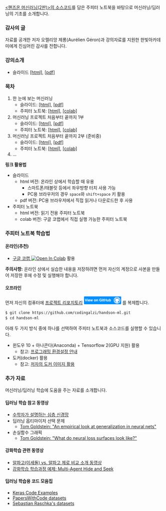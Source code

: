 [&lt;핸즈온 머신러닝(2판)&gt;의 소스코드](https://github.com/ageron/handson-ml2)를 
담은 주피터 노트북을 바탕으로 머신러닝/딥러닝의 기초를 소개합니다.

### 감사의 글

자료를 공개한 저자 오렐리앙 제롱(Aur&eacute;lien G&eacute;ron)과 강의자료를 지원한 한빛아카데미에게 진심어린 감사를 전합니다.

### 강의소개

* 슬라이드 [[html]](./slides/handson-ml-00.slides.html), 
    [[pdf]](./slides/handson-ml-00-slides.pdf)

### 목차

1. 한 눈에 보는 머신러닝
    * 슬라이드: [[html]](./slides/handson-ml-01.slides.html), 
    [[pdf]](./slides/handson-ml-01-slides.pdf)
    * 주피터 노트북: [[html]](./notebooks/handson-ml-01.html), 
    [[colab]](https://colab.research.google.com/github/codingalzi/handson-ml/blob/master/notebooks/handson-ml-01.ipynb)
1. 머신러닝 프로젝트 처음부터 끝까지 1부
    * 슬라이드: [[html]](./slides/handson-ml-02a.slides.html), 
    [[pdf]](./slides/handson-ml-02a-slides.pdf)
    * 주피터 노트북: [[html]](./notebooks/handson-ml-02a.html), 
    [[colab]](https://colab.research.google.com/github/codingalzi/handson-ml/blob/master/notebooks/handson-ml-02a.ipynb)
1. 머신러닝 프로젝트 처음부터 끝까지 2부 (준비중)
    * 슬라이드: [[html]](./slides/handson-ml-02b.slides.html), 
    [[pdf]](./slides/handson-ml-02b-slides.pdf)
    * 주피터 노트북: [[html]](./notebooks/handson-ml-02b.html), 
    [[colab]](https://colab.research.google.com/github/codingalzi/handson-ml/blob/master/notebooks/handson-ml-02b.ipynb)
1. ...

**링크 활용법**
* 슬라이드
   * html 버전: 온라인 상에서 학습할 때 유용
       * 스마트폰/태블릿 등에서 좌우방향 터치 사용 가능 
       * PC용 브라우저의 경우 `space`와 `shift+space` 키 활용
   * pdf 버전: PC용 브라우저에서 직접 읽거나 다운로드한 후 사용
* 주피터 노트북
   * html 버전: 읽기 전용 주피터 노트북
   * colab 버전: 구글 코랩에서 직접 실행 가능한 주피터 노트북

### 주피터 노트북 학습법

#### 온라인(추천)

* [구글 코랩 ](https://colab.research.google.com/github/codingalzi/handson-ml/blob/master/)
<a href="https://colab.research.google.com/github/codingalzi/handson-ml/blob/master/"><img src="https://colab.research.google.com/assets/colab-badge.svg" alt="Open In Colab"/></a> 활용

**주의사항:** 온라인 상에서 실습한 내용을 저장하려면 먼저 자신의 계정으로 사본을 만들어 저장한 후에 수정 및 실행해야 합니다.

#### 오프라인

먼저 자신의 컴퓨터에
[프로젝트 리포지토리](https://github.com/codingalzi/handson-ml)
[<img src="view-on-github.png" alt="View On GitHub" style="height:25px;"/>](https://github.com/codingalzi/handson-ml) 를 
복제합니다.

```bash
$ git clone https://github.com/codingalzi/handson-ml.git
$ cd handson-ml
```

아래 두 가지 방식 중에 하나를 선택하여 주피터 노트북과 소스코드를 실행할 수 있습니다.

* 윈도우 10 + 아나콘다(Anaconda) + Tensorflow 2(GPU 지원) 활용
    * 참고: [프로그래밍 환경설정 안내](./INSTALL.md)
* 도커(docker) 활용
    * 참고: [저자의 도커 이미지 활용](https://github.com/ageron/handson-ml2/tree/master/docker)

### 추가 자료

머신러닝/딥러닝 학습에 도움을 주는 자료를 소개합니다.

#### 딥러닝 학습 참고 동영상
- [수학자가 설명하는 심층 신경망](https://www.youtube.com/playlist?list=PLZHQObOWTQDNU6R1_67000Dx_ZCJB-3pi)
- 딥러닝 옵티마이저 선택 문제
   - [Tom Goldstein: "An empirical look at generalization in neural nets"](https://youtu.be/kcVWAKf7UAg?t=1304)
- 손실함수 그래픽
   - [Tom Goldstein: "What do neural loss surfaces look like?"](https://youtu.be/78vq6kgsTa8?t=237)

#### 강화학습 관련 동영상
- [알파고(이세돌) vs. 알파고 제로 비교 소개 동영상](https://www.youtube.com/watch?v=MgowR4pq3e8)
- [강화학습 학습과정 예제: Multi-Agent Hide and Seek](https://www.youtube.com/watch?v=kopoLzvh5jY)

#### 딥러닝 학습용 코드 모음집

- [Keras Code Examples](https://keras.io/examples/)
- [PapersWithCode datasets](https://www.paperswithcode.com/datasets)
- [Sebastian Raschka's datasets](https://sebastianraschka.com/blog/2021/ml-dl-datasets.html)

